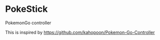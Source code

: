 # PokeStick
PokemonGo controller

This is inspired by https://github.com/kahopoon/Pokemon-Go-Controller
